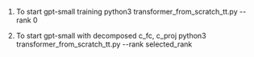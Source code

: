 1) To start gpt-small training 
python3 transformer_from_scratch_tt.py --rank 0

1) To start gpt-small with decomposed c_fc, c_proj 
python3 transformer_from_scratch_tt.py --rank selected_rank


